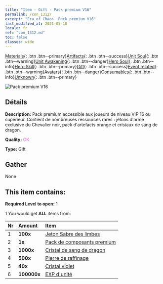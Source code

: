 ```yaml
---
title: "Item - Gift - Pack premium V16"
permalink: /con_1312/
excerpt: "Era of Chaos  Pack premium V16"
last_modified_at: 2021-05-18
locale: fr
ref: "con_1312.md"
toc: false
classes: wide
---
```

 [Materials](/ItemsFR/){: .btn .btn--primary}[Artifacts](/ItemsFR/Artifacts/){: .btn .btn--success}[Unit Soul](/ItemsFR/UnitSoul/){: .btn .btn--warning}[Unit Awakening](/ItemsFR/UnitAwakening/){: .btn .btn--danger}[Hero Soul](/ItemsFR/HeroSoul/){: .btn .btn--info}[Hero Skill](/ItemsFR/HeroSkill/){: .btn .btn--primary}[Gift](/ItemsFR/Gift/){: .btn .btn--success}[Event related](/ItemsFR/Events/){: .btn .btn--warning}[Avatars](/ItemsFR/Avatars/){: .btn .btn--danger}[Consumables](/ItemsFR/Consumables/){: .btn .btn--info}[Unknown](/ItemsFR/Unknown/){: .btn .btn--primary}

 ![Pack premium V16](/images/t/i_905001.png)

## Détails
 **Description:** Pack premium accessible aux joueurs de niveau VIP 16 ou supérieur. Contient de nombreuses ressources rares : jetons d'arme exclusive du Chevalier noir, pack d'artefacts orange et cristaux de sang de dragon.

 **Quality:** <span style="color: #DA70D6">OK</span>

 **Type:** Gift

## Gather

  None

## This item contains:

 **Required Level to open:** 1

 1 You would get **ALL** items  from:

  | Nr | Amount |     Item    |
  |:---|:-------|:------------|
  | 1 |  **100x** | [Jeton Sabre des limbes](/ItemsFR/con_979/) |  | 
  | 2 |  **1x** | [Pack de composants premium](/ItemsFR/con_1363/) |  | 
  | 3 |  **1000x** | [Cristal de sang de dragon](/ItemsFR/con_879/) |  | 
  | 4 |  **500x** | [Pierre de raffinage](/ItemsFR/con_814/) |  | 
  | 5 |  **40x** | [Cristal violet](/ItemsFR/con_720/) |  | 
  | 6 |  **100000x** | [EXP d'unité](/ItemsFR/con_902/) |  | 
